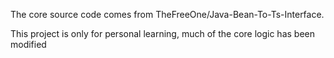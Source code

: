The core source code comes from TheFreeOne/Java-Bean-To-Ts-Interface.

This project is only for personal learning, much of the core logic has been modified
